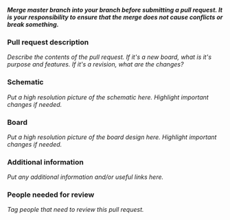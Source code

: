 ***Merge master branch into your branch before submitting a pull request. It is your responsibility to ensure that the merge does not cause conflicts or break something.***

### Pull request description
*Describe the contents of the pull request. If it's a new board, what is it's purpose and features. If it's a revision, what are the changes?*

### Schematic
*Put a high resolution picture of the schematic here. Highlight important changes if needed.*

### Board
*Put a high resolution picture of the board design here. Highlight important changes if needed.*

### Additional information
*Put any additional information and/or useful links here.*

### People needed for review
*Tag people that need to review this pull request.*
